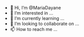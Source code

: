 - 👋 Hi, I’m @MariaDayane
- 👀 I’m interested in ...
- 🌱 I’m currently learning ...
- 💞️ I’m looking to collaborate on ...
- 📫 How to reach me ...

<!---
MariaDayane/MariaDayane is a ✨ special ✨ repository because its `README.md` (this file) appears on your GitHub profile.
You can click the Preview link to take a look at your changes.
--->
